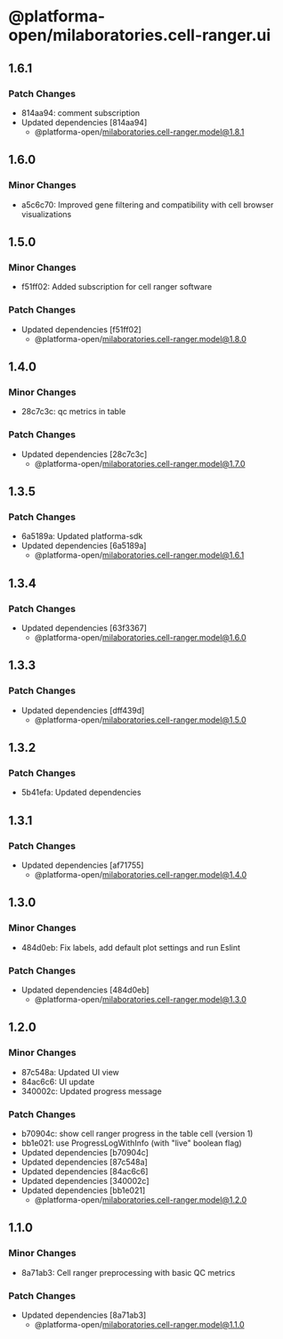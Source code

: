 # @platforma-open/milaboratories.cell-ranger.ui

## 1.6.1

### Patch Changes

- 814aa94: comment subscription
- Updated dependencies [814aa94]
  - @platforma-open/milaboratories.cell-ranger.model@1.8.1

## 1.6.0

### Minor Changes

- a5c6c70: Improved gene filtering and compatibility with cell browser visualizations

## 1.5.0

### Minor Changes

- f51ff02: Added subscription for cell ranger software

### Patch Changes

- Updated dependencies [f51ff02]
  - @platforma-open/milaboratories.cell-ranger.model@1.8.0

## 1.4.0

### Minor Changes

- 28c7c3c: qc metrics in table

### Patch Changes

- Updated dependencies [28c7c3c]
  - @platforma-open/milaboratories.cell-ranger.model@1.7.0

## 1.3.5

### Patch Changes

- 6a5189a: Updated platforma-sdk
- Updated dependencies [6a5189a]
  - @platforma-open/milaboratories.cell-ranger.model@1.6.1

## 1.3.4

### Patch Changes

- Updated dependencies [63f3367]
  - @platforma-open/milaboratories.cell-ranger.model@1.6.0

## 1.3.3

### Patch Changes

- Updated dependencies [dff439d]
  - @platforma-open/milaboratories.cell-ranger.model@1.5.0

## 1.3.2

### Patch Changes

- 5b41efa: Updated dependencies

## 1.3.1

### Patch Changes

- Updated dependencies [af71755]
  - @platforma-open/milaboratories.cell-ranger.model@1.4.0

## 1.3.0

### Minor Changes

- 484d0eb: Fix labels, add default plot settings and run Eslint

### Patch Changes

- Updated dependencies [484d0eb]
  - @platforma-open/milaboratories.cell-ranger.model@1.3.0

## 1.2.0

### Minor Changes

- 87c548a: Updated UI view
- 84ac6c6: UI update
- 340002c: Updated progress message

### Patch Changes

- b70904c: show cell ranger progress in the table cell (version 1)
- bb1e021: use ProgressLogWithInfo (with "live" boolean flag)
- Updated dependencies [b70904c]
- Updated dependencies [87c548a]
- Updated dependencies [84ac6c6]
- Updated dependencies [340002c]
- Updated dependencies [bb1e021]
  - @platforma-open/milaboratories.cell-ranger.model@1.2.0

## 1.1.0

### Minor Changes

- 8a71ab3: Cell ranger preprocessing with basic QC metrics

### Patch Changes

- Updated dependencies [8a71ab3]
  - @platforma-open/milaboratories.cell-ranger.model@1.1.0
